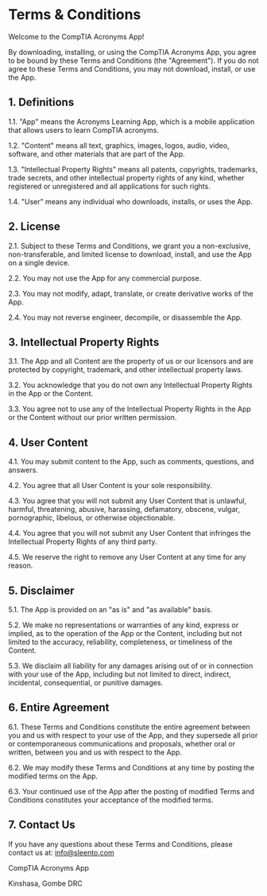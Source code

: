 # Terms & Conditions

Welcome to the CompTIA Acronyms  App! 

By downloading, installing, or using the CompTIA Acronyms App, you agree to be bound by these Terms and Conditions (the "Agreement"). If you do not agree to these Terms and Conditions, you may not download, install, or use the App. 

## 1. Definitions 

1.1. "App" means the Acronyms Learning App, which is a mobile application that allows users to learn CompTIA acronyms. 

1.2. "Content" means all text, graphics, images, logos, audio, video, software, and other materials that are part of the App. 

1.3. "Intellectual Property Rights" means all patents, copyrights, trademarks, trade secrets, and other intellectual property rights of any kind, whether registered or unregistered and all applications for such rights. 

1.4. "User" means any individual who downloads, installs, or uses the App. 

## 2. License 

2.1. Subject to these Terms and Conditions, we grant you a non-exclusive, non-transferable, and limited license to download, install, and use the App on a single device. 

2.2. You may not use the App for any commercial purpose. 

2.3. You may not modify, adapt, translate, or create derivative works of the App. 

2.4. You may not reverse engineer, decompile, or disassemble the App. 

## 3. Intellectual Property Rights 

3.1. The App and all Content are the property of us or our licensors and are protected by copyright, trademark, and other intellectual property laws. 

3.2. You acknowledge that you do not own any Intellectual Property Rights in the App or the Content. 

3.3. You agree not to use any of the Intellectual Property Rights in the App or the Content without our prior written permission. 

## 4. User Content 

4.1. You may submit content to the App, such as comments, questions, and answers. 

4.2. You agree that all User Content is your sole responsibility. 

4.3. You agree that you will not submit any User Content that is unlawful, harmful, threatening, abusive, harassing, defamatory, obscene, vulgar, pornographic, libelous, or otherwise objectionable. 

4.4. You agree that you will not submit any User Content that infringes the Intellectual Property Rights of any third party. 

4.5. We reserve the right to remove any User Content at any time for any reason. 

## 5. Disclaimer 

5.1. The App is provided on an "as is" and "as available" basis. 

5.2. We make no representations or warranties of any kind, express or implied, as to the operation of the App or the Content, including but not limited to the accuracy, reliability, completeness, or timeliness of the Content. 

5.3. We disclaim all liability for any damages arising out of or in connection with your use of the App, including but not limited to direct, indirect, incidental, consequential, or punitive damages. 

## 6. Entire Agreement 

6.1. These Terms and Conditions constitute the entire agreement between you and us with respect to your use of the App, and they supersede all prior or contemporaneous communications and proposals, whether oral or written, between you and us with respect to the App. 

6.2. We may modify these Terms and Conditions at any time by posting the modified terms on the App. 

6.3. Your continued use of the App after the posting of modified Terms and Conditions constitutes your acceptance of the modified terms. 

## 7. Contact Us 

If you have any questions about these Terms and Conditions, please contact us at: info@sleento.com 

CompTIA Acronyms App 

Kinshasa,  Gombe 
DRC 

 
